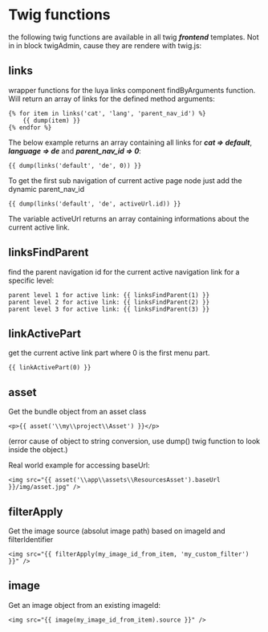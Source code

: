 Twig functions
==============

the following twig functions are available in all twig ***frontend*** templates. Not in in block twigAdmin, cause they are rendere with twig.js:


links
-----
wrapper functions for the luya links component findByArguments function. Will return an array of links for the defined method arguments:
```
{% for item in links('cat', 'lang', 'parent_nav_id') %}
	{{ dump(item) }}
{% endfor %}
```

The below example returns an array containing all links for ***cat => default***, ***language => de*** and ***parent_nav_id =>  0***:
```
{{ dump(links('default', 'de', 0)) }}
```

To get the first sub navigation of current active page node just add the dynamic parent_nav_id
```
{{ dump(links('default', 'de', activeUrl.id)) }}
```
The variable activeUrl returns an array containing informations about the current active link.


linksFindParent
---------------
find the parent navigation id for the current active navigation link for a specific level:
```
parent level 1 for active link: {{ linksFindParent(1) }}
parent level 2 for active link: {{ linksFindParent(2) }}
parent level 3 for active link: {{ linksFindParent(3) }}
```

linkActivePart
---------------
get the current active link part where 0 is the first menu part.
```
{{ linkActivePart(0) }}
```

asset
-----
Get the bundle object from an asset class
```
<p>{{ asset('\\my\\project\\Asset') }}</p>
```
(error cause of object to string conversion, use dump() twig function to look inside the object.)

Real world example for accessing baseUrl:
```
<img src="{{ asset('\\app\\assets\\ResourcesAsset').baseUrl }}/img/asset.jpg" />
```

filterApply
-----------
Get the image source (absolut image path) based on imageId and filterIdentifier
```
<img src="{{ filterApply(my_image_id_from_item, 'my_custom_filter') }}" />
```

image
------
Get an image object from an existing imageId:
```
<img src="{{ image(my_image_id_from_item).source }}" />
```
